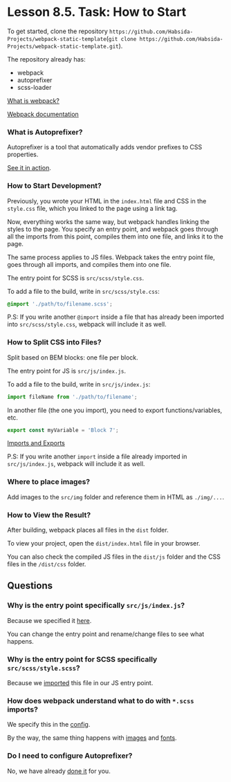 # Lesson 8.5. Task: How to Start

To get started, clone the repository `https://github.com/Habsida-Projects/webpack-static-template`(`git clone https://github.com/Habsida-Projects/webpack-static-template.git`).

The repository already has:
- webpack
- autoprefixer
- scss-loader

[What is webpack?](https://www.freecodecamp.org/news/an-intro-to-webpack-what-it-is-and-how-to-use-it-8304ecdc3c60/)

[Webpack documentation](https://webpack.js.org/)

### What is Autoprefixer?

Autoprefixer is a tool that automatically adds vendor prefixes to CSS properties.

[See it in action](https://autoprefixer.github.io/).

### How to Start Development?

Previously, you wrote your HTML in the `index.html` file and CSS in the `style.css` file, which you linked to the page using a link tag.

Now, everything works the same way, but webpack handles linking the styles to the page. You specify an entry point, and webpack goes through all the imports from this point, compiles them into one file, and links it to the page.

The same process applies to JS files. Webpack takes the entry point file, goes through all imports, and compiles them into one file.

The entry point for SCSS is `src/scss/style.css`.

To add a file to the build, write in `src/scss/style.css`:
```css
@import './path/to/filename.scss';
```
P.S: If you write another `@import` inside a file that has already been imported into `src/scss/style.css`, webpack will include it as well.

### How to Split CSS into Files?

Split based on BEM blocks: one file per block.

The entry point for JS is `src/js/index.js`.

To add a file to the build, write in `src/js/index.js`:
```js
import fileName from './path/to/filename';
```

In another file (the one you import), you need to export functions/variables, etc.
```js
export const myVariable = 'Block 7';
```
[Imports and Exports](https://javascript.info/import-export)

P.S: If you write another `import` inside a file already imported in `src/js/index.js`, webpack will include it as well.

### Where to place images?

Add images to the `src/img` folder and reference them in HTML as `./img/...`.

### How to View the Result?

After building, webpack places all files in the `dist` folder.

To view your project, open the `dist/index.html` file in your browser.

You can also check the compiled JS files in the `dist/js` folder and the CSS files in the `/dist/css` folder.

## Questions

### Why is the entry point specifically `src/js/index.js`?

Because we specified it [here](https://github.com/Habsida-Projects/webpack-static-template/blob/a3c92947edf1eddc7fcaf1c776b5bdccf6f4f7df/webpack.config.js#L9).

You can change the entry point and rename/change files to see what happens.

### Why is the entry point for SCSS specifically `src/scss/style.scss`?

Because we [imported](https://github.com/Habsida-Projects/webpack-static-template/blob/a3c92947edf1eddc7fcaf1c776b5bdccf6f4f7df/src/js/index.js#L1) this file in our JS entry point.

### How does webpack understand what to do with `*.scss` imports?

We specify this in the [config](https://github.com/Habsida-Projects/webpack-static-template/blob/master/webpack.config.js#L36).

By the way, the same thing happens with [images](https://github.com/Habsida-Projects/webpack-static-template/blob/a3c92947edf1eddc7fcaf1c776b5bdccf6f4f7df/webpack.config.js#L56) and [fonts](https://github.com/Habsida-Projects/webpack-static-template/blob/master/webpack.config.js#L46).

### Do I need to configure Autoprefixer?

No, we have already [done it](https://github.com/Habsida-Projects/webpack-static-template/blob/a3c92947edf1eddc7fcaf1c776b5bdccf6f4f7df/package.json#L27) for you.